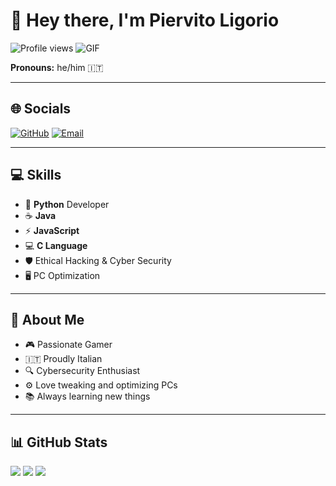 # 👋 Hey there, I'm Piervito Ligorio

![Profile views](https://komarev.com/ghpvc/?username=ImKing287&color=blueviolet)
![GIF](https://media.giphy.com/media/hvRJCFLfzcasrR4ia7z/giphy.gif)

**Pronouns:** he/him 🇮🇹

---

## 🌐 Socials
[![GitHub](https://img.shields.io/badge/GitHub-%23121011.svg?logo=github&logoColor=white)](https://github.com/ImKing287)
[![Email](https://img.shields.io/badge/Email-ligoriopiervito%40gmail.com-red?logo=gmail&logoColor=white)](mailto:ligoriopiervito@gmail.com)

---

## 💻 Skills
- 🐍 **Python** Developer  
- ☕ **Java**  
- ⚡ **JavaScript**  
- 💻 **C Language**  
- 🛡️ Ethical Hacking & Cyber Security  
- 🖥️ PC Optimization

---

## 🎯 About Me
- 🎮 Passionate Gamer  
- 🇮🇹 Proudly Italian  
- 🔍 Cybersecurity Enthusiast  
- ⚙️ Love tweaking and optimizing PCs  
- 📚 Always learning new things

---

## 📊 GitHub Stats
![](https://github-readme-stats.vercel.app/api?username=ImKing287&show_icons=true&theme=radical)
![](https://github-readme-streak-stats.herokuapp.com/?user=ImKing287&theme=radical)
![](https://github-readme-stats.vercel.app/api/top-langs/?username=ImKing287&layout=compact&theme=radical)
